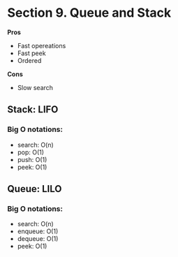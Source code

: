 # Section 9. Queue and Stack
__Pros__
* Fast opereations
* Fast peek
* Ordered

__Cons__
* Slow search

## Stack: LIFO
### Big O notations:
* search: O(n)
* pop: O(1)
* push: O(1)
* peek: O(1)

## Queue: LILO
### Big O notations:
* search: O(n)
* enqueue: O(1)
* dequeue: O(1)
* peek: O(1)

